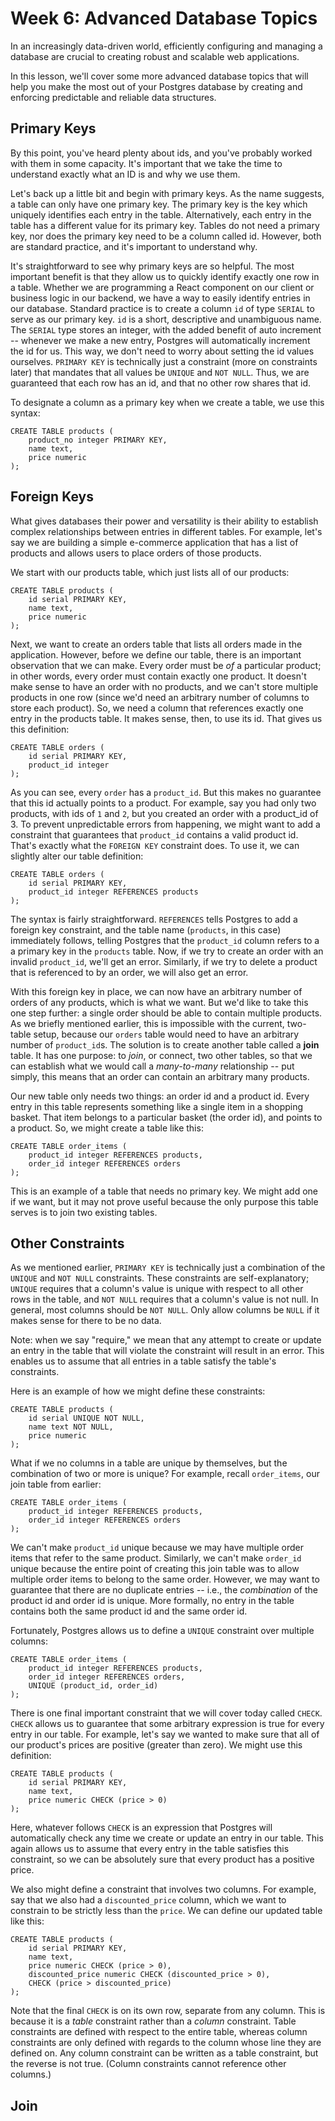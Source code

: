 # Week 6: Advanced Database Topics

In an increasingly data-driven world, efficiently configuring and managing a database are crucial to creating robust and scalable web applications.

In this lesson, we'll cover some more advanced database topics that will help you make the most out of your Postgres database by creating and enforcing predictable and reliable data structures.

## Primary Keys
By this point, you've heard plenty about ids, and you've probably worked with them in some capacity. It's important that we take the time to understand exactly what an ID is and why we use them.

Let's back up a little bit and begin with primary keys. As the name suggests, a table can only have one primary key. The primary key is the key which uniquely identifies each entry in the table. Alternatively, each entry in the table has a different value for its primary key. Tables do not need a primary key, nor does the primary key need to be a column called id. However, both are standard practice, and it's important to understand why.

It's straightforward to see why primary keys are so helpful. The most important benefit is that they allow us to quickly identify exactly one row in a table. Whether we are programming a React component on our client or business logic in our backend, we have a way to easily identify entries in our database. Standard practice is to create a column `id` of type `SERIAL` to serve as our primary key. `id` is a short, descriptive and unambiguous name. The `SERIAL` type stores an integer, with the added benefit of auto increment -- whenever we make a new entry, Postgres will automatically increment the id for us. This way, we don't need to worry about setting the id values ourselves. `PRIMARY KEY` is technically just a constraint (more on constraints later) that mandates that all values be `UNIQUE` and `NOT NULL`. Thus, we are guaranteed that each row has an id, and that no other row shares that id.

To designate a column as a primary key when we create a table, we use this syntax:

```
CREATE TABLE products (
    product_no integer PRIMARY KEY,
    name text,
    price numeric
);
```

## Foreign Keys
What gives databases their power and versatility is their ability to establish complex relationships between entries in different tables. For example, let's say we are building a simple e-commerce application that has a list of products and allows users to place orders of those products.

We start with our products table, which just lists all of our products:
```
CREATE TABLE products (
    id serial PRIMARY KEY,
    name text,
    price numeric
);
```
Next, we want to create an orders table that lists all orders made in the application. However, before we define our table, there is an important observation that we can make. Every order must be <em>of</em> a particular product; in other words, every order must contain exactly one product. It doesn't make sense to have an order with no products, and we can't store multiple products in one row (since we'd need an arbitrary number of columns to store each product). So, we need a column that references exactly one entry in the products table. It makes sense, then, to use its id. That gives us this definition:

```
CREATE TABLE orders (
    id serial PRIMARY KEY,
    product_id integer
);
```
As you can see, every `order` has a `product_id`. But this makes no guarantee that this id actually points to a product. For example, say you had only two products, with ids of `1` and `2`, but you created an order with a product_id of 3. To prevent unpredictable errors from happening, we might want to add a constraint that guarantees that `product_id` contains a valid product id. That's exactly what the `FOREIGN KEY` constraint does. To use it, we can slightly alter our table definition:
```
CREATE TABLE orders (
    id serial PRIMARY KEY,
    product_id integer REFERENCES products
);
```
The syntax is fairly straightforward. `REFERENCES` tells Postgres to add a foreign key constraint, and the table name (`products`, in this case) immediately follows, telling Postgres that the `product_id` column refers to a a primary key in the `products` table. Now, if we try to create an order with an invalid `product_id`, we'll get an error. Similarly, if we try to delete a product that is referenced to by an order, we will also get an error.

With this foreign key in place, we can now have an arbitrary number of orders of any products, which is what we want. But we'd like to take this one step further: a single order should be able to contain multiple products. As we briefly mentioned earlier, this is impossible with the current, two-table setup, because our `orders` table would need to have an arbitrary number of `product_id`s. The solution is to create another table called a <strong>join</strong> table. It has one purpose: to <em>join</em>, or connect, two other tables, so that we can establish what we would call a <em>many-to-many</em> relationship -- put simply, this means that an order can contain an arbitrary many products.

Our new table only needs two things: an order id and a product id. Every entry in this table represents something like a single item in a shopping basket. That item belongs to a particular basket (the order id), and points to a product. So, we might create a table like this:
```
CREATE TABLE order_items (
    product_id integer REFERENCES products,
    order_id integer REFERENCES orders
);
```
This is an example of a table that needs no primary key. We might add one if we want, but it may not prove useful because the only purpose this table serves is to join two existing tables.

## Other Constraints
As we mentioned earlier, `PRIMARY KEY` is technically just a combination of the `UNIQUE` and `NOT NULL` constraints. These constraints are self-explanatory; `UNIQUE` requires that a column's value is unique with respect to all other rows in the table, and `NOT NULL` requires that a column's value is not null. In general, most columns should be `NOT NULL`. Only allow columns be `NULL` if it makes sense for there to be no data.

Note: when we say "require," we mean that any attempt to create or update an entry in the table that will violate the constraint will result in an error. This enables us to assume that all entries in a table satisfy the table's constraints.

Here is an example of how we might define these constraints:
```
CREATE TABLE products (
    id serial UNIQUE NOT NULL,
    name text NOT NULL,
    price numeric
);
```
What if we no columns in a table are unique by themselves, but the combination of two or more is unique? For example, recall `order_items`, our join table from earlier:
```
CREATE TABLE order_items (
    product_id integer REFERENCES products,
    order_id integer REFERENCES orders
);
```
We can't make `product_id` unique because we may have multiple order items that refer to the same product. Similarly, we can't make `order_id` unique because the entire point of creating this join table was to allow multiple order items to belong to the same order. However, we may want to guarantee that there are no duplicate entries -- i.e., the <em>combination</em> of the product id and order id is unique. More formally, no entry in the table contains both the same product id and the same order id.

Fortunately, Postgres allows us to define a `UNIQUE` constraint over multiple columns:
```
CREATE TABLE order_items (
    product_id integer REFERENCES products,
    order_id integer REFERENCES orders,
    UNIQUE (product_id, order_id)
);
```

There is one final important constraint that we will cover today called `CHECK`. `CHECK` allows us to guarantee that some arbitrary expression is true for every entry in our table. For example, let's say we wanted to make sure that all of our product's prices are positive (greater than zero). We might use this definition:
```
CREATE TABLE products (
    id serial PRIMARY KEY,
    name text,
    price numeric CHECK (price > 0)
);
```
Here, whatever follows `CHECK` is an expression that Postgres will automatically check any time we create or update an entry in our table. This again allows us to assume that every entry in the table satisfies this constraint, so we can be absolutely sure that every product has a positive price.

We also might define a constraint that involves two columns. For example, say that we also had a `discounted_price` column, which we want to constrain to be strictly less than the `price`. We can define our updated table like this:
```
CREATE TABLE products (
    id serial PRIMARY KEY,
    name text,
    price numeric CHECK (price > 0),
    discounted_price numeric CHECK (discounted_price > 0),
    CHECK (price > discounted_price)
);
```
Note that the final `CHECK` is on its own row, separate from any column. This is because it is a <em>table</em> constraint rather than a <em>column</em> constraint. Table constraints are defined with respect to the entire table, whereas column constraints are only defined with regards to the column whose line they are defined on. Any column constraint can be written as a table constraint, but the reverse is not true. (Column constraints cannot reference other columns.)

## Join
